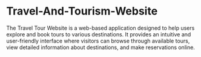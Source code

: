 # Travel-And-Tourism-Website
The Travel Tour Website is a web-based application designed to help users explore and book tours to various destinations. It provides an intuitive and user-friendly interface where visitors can browse through available tours, view detailed information about destinations, and make reservations online.
